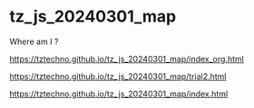 # tz_js_20240301_map

Where am I ?


https://tztechno.github.io/tz_js_20240301_map/index_org.html

https://tztechno.github.io/tz_js_20240301_map/trial2.html

https://tztechno.github.io/tz_js_20240301_map/index.html

